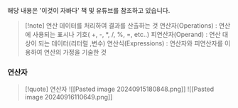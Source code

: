 
해당 내용은 '이것이 자바다' 책 및 유튜브를 참조하고 있습니다.

>[!note] 연산
>데이터를 처리하여 결과를 산출하는 것
>연산자(Operations) : 연산에 사용되는 표시나 기호( +, -, *, /, %, =, etc..)
>피연산자(Operand) : 연산 대상이 되는 데이터(리터럴 ,변수)
>연산식(Expressions) : 연산자와 피연산자를 이용하여 연산의 가정을 기술한 것

### 연산자
>[!quote] 연산자
>![[Pasted image 20240915180848.png]]
>![[Pasted image 20240916110649.png]]
